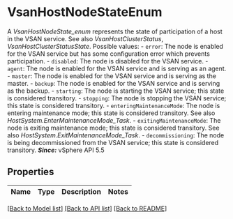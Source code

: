 # VsanHostNodeStateEnum

A *VsanHostNodeState_enum* represents the state of participation of a host in the VSAN service.  See also *VsanHostClusterStatus*, *VsanHostClusterStatusState*.  Possible values: - `error`: The node is enabled for the VSAN service but has some configuration   error which prevents participation. - `disabled`: The node is disabled for the VSAN service. - `agent`: The node is enabled for the VSAN service and is serving as an agent. - `master`: The node is enabled for the VSAN service and is serving as the master. - `backup`: The node is enabled for the VSAN service and is serving as the backup. - `starting`: The node is starting the VSAN service; this state is considered   transitory. - `stopping`: The node is stopping the VSAN service; this state is considered   transitory. - `enteringMaintenanceMode`: The node is entering maintenance mode; this state is considered   transitory.      See also *HostSystem.EnterMaintenanceMode_Task*. - `exitingMaintenanceMode`: The node is exiting maintenance mode; this state is considered   transitory.      See also *HostSystem.ExitMaintenanceMode_Task*. - `decommissioning`: The node is being decommissioned from the VSAN service; this state is   considered transitory.    ***Since:*** vSphere API 5.5 

## Properties
Name | Type | Description | Notes
------------ | ------------- | ------------- | -------------

[[Back to Model list]](../README.md#documentation-for-models) [[Back to API list]](../README.md#documentation-for-api-endpoints) [[Back to README]](../README.md)


